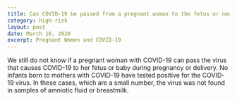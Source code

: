 ```yaml
---
title: Can COVID-19 be passed from a pregnant woman to the fetus or newborn?
category: high-risk
layout: post
date: March 16, 2020
excerpt: Pregnant Women and COVID-19
---
```


We still do not know if a pregnant woman with COVID-19 can pass the virus that causes COVID-19 to her fetus or baby during pregnancy or delivery. No infants born to mothers with COVID-19 have tested positive for the COVID-19 virus. In these cases, which are a small number, the virus was not found in samples of amniotic fluid or breastmilk.
